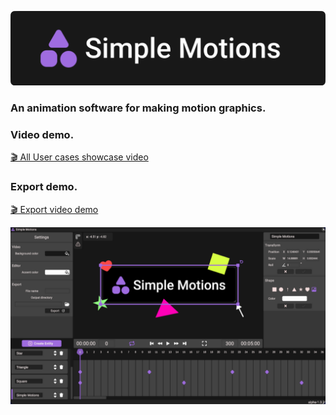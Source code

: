 ![SimpleMotionsLogo](Assets/Resources/Graphics/tex_logo_name_accent_bg_rounded.png)

### An animation software for making motion graphics.

### Video demo.
[🎬 All User cases showcase video](https://youtu.be/f3jC1QOkAjc)

### Export demo.
[🎬 Export video demo](https://youtu.be/CAPv6OkJZYc)

![SimpleMotionsFinal](Assets/Resources/Graphics/tex_simple_motions_final.png)
